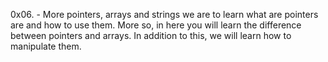 0x06. - More pointers, arrays and strings
we are to learn what are pointers are and how to use them. 
More so, in here you will learn the difference between pointers and arrays. In addition to this, we will learn how to manipulate them.
